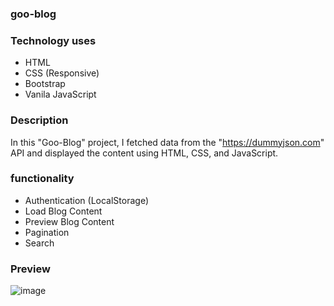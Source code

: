 
### goo-blog

### Technology uses
- HTML
- CSS (Responsive)
- Bootstrap
- Vanila JavaScript

### Description
In this "Goo-Blog" project, I fetched data from the "https://dummyjson.com" API and displayed the content using HTML, CSS, and JavaScript.

### functionality
- Authentication (LocalStorage)
- Load Blog Content
- Preview Blog Content
- Pagination
- Search

### Preview

![image](https://github.com/rumana2000/goo-blog/assets/115651277/50c04ddc-7e30-43ef-ab0b-0ff142cfa326)